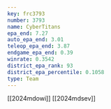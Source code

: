 ```yaml
---
key: frc3793
number: 3793
name: CyberTitans
epa_end: 7.27
auto_epa_end: 3.01
teleop_epa_end: 3.87
endgame_epa_end: 0.39
winrate: 0.3542
district_epa_rank: 93
district_epa_percentile: 0.1058
type: Team
---
```

[[2024mdowi]]
[[2024mdsev]]
